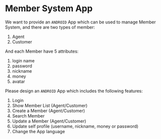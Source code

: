 # Member System App

We want to provide an `ANDROID` App which can be used to manage Member System, and there are two types of member:

1. Agent
2. Customer

And each Member have 5 attributes:

1. login name
2. password
3. nickname
4. money
5. avatar

Please design an `ANDROID` App which includes the following features:

1. Login
2. Show Member List (Agent/Customer)
2. Create a Member  (Agent/Customer)
3. Search Member
4. Update a Member  (Agent/Customer)
5. Update self profile (username, nickname, money or password)
7. Change the App language